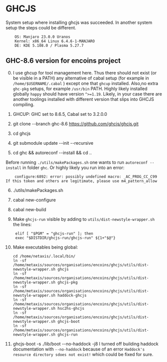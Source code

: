 # GHCJS

System setup where installing ghcjs was succeeded. In another system setup the steps could be different.

        OS: Manjaro 23.0.0 Uranos
        Kernel: x86_64 Linux 6.4.6-1-MANJARO
        DE: KDE 5.108.0 / Plasma 5.27.7

## GHC-8.6 version for encoins project

0. I use ghcup for tool management here. Thus there should not exist (or be visible in a PATH) any alternative of cabal setup (for example in `/home/$USERNAME/.cabal` ) except one that `ghcup` installed.
Also,no extra `ghc-pkg` setups, for example `/usr/bin` PATH. Highly likely installed globally `happy` should have version `^>=1.19`. Likely, in your case there are another toolings installed with different version that slips into GHCJS compiling.

1. GHCUP: GHC set to 8.6.5, Cabal set to 3.2.0.0
2. git clone --branch ghc-8.6 https://github.com/ghcjs/ghcjs.git
3. cd ghcjs
4. git submodule update --init --recursive
5. cd ghc && autoreconf --install && cd ..

Before running `./utils/makePackages.sh` one wants to run `autoreconf --install` in folder `ghc`. Or highly likely you run into an error:

        configure:6892: error: possibly undefined macro: _AC_PROG_CC_C99 If this token and others are legitimate, please use m4_pattern_allow

6. ./utils/makePackages.sh
7. cabal new-configure
8. cabal new-build
9. Make `ghcjs-run` visible by adding to `utils/dist-newstyle-wrapper.sh` the lines:

        elif [ "$PGM" = "ghcjs-run" ]; then
        exec "$DISTDIR/ghcjs-run/ghcjs-run" ${1+"$@"}

10. Make executables being global:

        cd /home/netaxis/.local/bin/
        ln -sf /home/metaxis/sources/organisations/encoins/ghcjs/utils/dist-newstyle-wrapper.sh ghcjs
        ln -sf /home/metaxis/sources/organisations/encoins/ghcjs/utils/dist-newstyle-wrapper.sh ghcjs-pkg
        ln -sf /home/metaxis/sources/organisations/encoins/ghcjs/utils/dist-newstyle-wrapper.sh haddock-ghcjs
        ln -sf /home/metaxis/sources/organisations/encoins/ghcjs/utils/dist-newstyle-wrapper.sh hsc2hs-ghcjs
        ln -sf /home/metaxis/sources/organisations/encoins/ghcjs/utils/dist-newstyle-wrapper.sh ghcjs-boot
        ln -sf /home/metaxis/sources/organisations/encoins/ghcjs/utils/dist-newstyle-wrapper.sh ghcjs-run

12. ghcjs-boot -s ./lib/boot --no-haddock -j8
I turned off building haddock documentation with `--no-haddock` because of an error `Haddock's resource directory sdoes not exist!` which could be fixed for sure.
